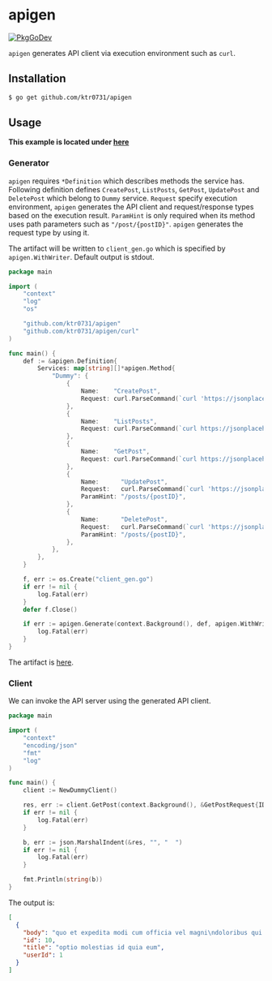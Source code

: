 # apigen

[![PkgGoDev](https://pkg.go.dev/badge/github.com/ktr0731/apigen)](https://pkg.go.dev/github.com/ktr0731/apigen)

`apigen` generates API client via execution environment such as `curl`.

## Installation
``` bash
$ go get github.com/ktr0731/apigen
```

## Usage

**This example is located under [here](./_example)**  

### Generator
`apigen` requires `*Definition` which describes methods the service has.  
Following definition defines `CreatePost`, `ListPosts`, `GetPost`, `UpdatePost` and `DeletePost` which belong to `Dummy` service.
`Request` specify execution environment, `apigen` generates the API client and request/response types based on the execution result.
`ParamHint` is only required when its method uses path parameters such as `"/post/{postID}"`. `apigen` generates the request type by using it.

The artifact will be written to `client_gen.go` which is specified by `apigen.WithWriter`. Default output is stdout.

``` go
package main

import (
	"context"
	"log"
	"os"

	"github.com/ktr0731/apigen"
	"github.com/ktr0731/apigen/curl"
)

func main() {
	def := &apigen.Definition{
		Services: map[string][]*apigen.Method{
			"Dummy": {
				{
					Name:    "CreatePost",
					Request: curl.ParseCommand(`curl 'https://jsonplaceholder.typicode.com/posts' --data-binary '{"title":"foo","body":"bar","userId":1}'`),
				},
				{
					Name:    "ListPosts",
					Request: curl.ParseCommand(`curl https://jsonplaceholder.typicode.com/posts`),
				},
				{
					Name:    "GetPost",
					Request: curl.ParseCommand(`curl https://jsonplaceholder.typicode.com/posts?id=1`),
				},
				{
					Name:      "UpdatePost",
					Request:   curl.ParseCommand(`curl 'https://jsonplaceholder.typicode.com/posts/1' -X 'PUT' --data-binary '{"title":"foo","body":"bar","userId":1}'`),
					ParamHint: "/posts/{postID}",
				},
				{
					Name:      "DeletePost",
					Request:   curl.ParseCommand(`curl 'https://jsonplaceholder.typicode.com/posts/1' -X 'DELETE'`),
					ParamHint: "/posts/{postID}",
				},
			},
		},
	}

	f, err := os.Create("client_gen.go")
	if err != nil {
		log.Fatal(err)
	}
	defer f.Close()

	if err := apigen.Generate(context.Background(), def, apigen.WithWriter(f)); err != nil {
		log.Fatal(err)
	}
}
```

The artifact is [here](./_example/client_gen.go).  

### Client

We can invoke the API server using the generated API client.  

``` go
package main

import (
	"context"
	"encoding/json"
	"fmt"
	"log"
)

func main() {
	client := NewDummyClient()

	res, err := client.GetPost(context.Background(), &GetPostRequest{ID: "10"})
	if err != nil {
		log.Fatal(err)
	}

	b, err := json.MarshalIndent(&res, "", "  ")
	if err != nil {
		log.Fatal(err)
	}

	fmt.Println(string(b))
}
```

The output is:

```json
[
  {
    "body": "quo et expedita modi cum officia vel magni\ndoloribus qui repudiandae\nvero nisi sit\nquos veniam quod sed accusamus veritatis error",
    "id": 10,
    "title": "optio molestias id quia eum",
    "userId": 1
  }
]
```
